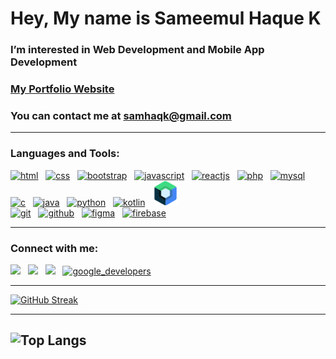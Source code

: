 # Hey, My name is Sameemul Haque K 

### I’m interested in Web Development and Mobile App Development <br>
### <a href="https://sameemul-haque.web.app/"> My Portfolio Website </a>
### You can contact me at [samhaqk@gmail.com](mailto:samhaqk@gmail.com)

---
### Languages and Tools:
<a href="https://html.spec.whatwg.org/multipage/">
<img src="https://www.vectorlogo.zone/logos/w3_html5/w3_html5-icon.svg" alt="html" height="40"/></a> 
&nbsp;
<a href="https://www.w3.org/TR/CSS/#css">
<img src="https://www.vectorlogo.zone/logos/w3_css/w3_css-icon.svg" alt="css" height="40"/></a> 
&nbsp;
<a href="https://getbootstrap.com/">
<img src="https://upload.vectorlogo.zone/logos/getbootstrap/images/987f8f6c-263a-47b1-a85d-853cfca215d9.svg" alt="bootstrap" height="40"/></a> 
&nbsp;
<a href="https://developer.mozilla.org/en-US/docs/Web/JavaScript">
<img src="https://upload.vectorlogo.zone/logos/javascript/images/239ec8a4-163e-4792-83b6-3f6d96911757.svg" alt="javascript" height="40"/></a> 
&nbsp;
<a href="https://react.dev/">
<img src="https://www.vectorlogo.zone/logos/reactjs/reactjs-icon.svg" alt="reactjs" height="40"/></a> 
&nbsp;
<a href="https://www.php.net/docs.php">
<img src="https://www.vectorlogo.zone/logos/php/php-horizontal.svg" alt="php" height="40"/></a> 
&nbsp;
<a href="https://www.mysql.com/">
<img src="https://www.vectorlogo.zone/logos/mysql/mysql-icon.svg" alt="mysql" height="40"/></a> 
&nbsp;
<a href="https://www.open-std.org/jtc1/sc22/wg14/">
<img src="https://upload.wikimedia.org/wikipedia/commons/1/18/C_Programming_Language.svg" alt="c" height="40"/></a> 
&nbsp;
<a href="https://java.com/">
<img src="https://www.vectorlogo.zone/logos/java/java-icon.svg" alt="java" height="40"/></a> 
&nbsp;
<a href="https://python.org/">
<img src="https://www.vectorlogo.zone/logos/python/python-icon.svg" alt="python" height="40"/></a> 
&nbsp;
<a href="https://developer.android.com/kotlin/">
<img src="https://www.vectorlogo.zone/logos/kotlin/kotlin-icon.svg" alt="kotlin" height="40"/></a> 
&nbsp;
<a href="https://developer.android.com/jetpack/compose">
<img src="https://raw.githubusercontent.com/sameemul-haque/logo/main/jetpack_compose.svg" alt="compose" height="40"/></a>
&nbsp;
<br>
<a href="https://git-scm.com/">
<img src="https://www.vectorlogo.zone/logos/git-scm/git-scm-icon.svg" alt="git" height="40"/></a> 
&nbsp;
<a href="https://github.com/">
<img src="https://www.vectorlogo.zone/logos/github/github-tile.svg" alt="github" height="40"/></a> 
&nbsp;
<a href="https://figma.com/">
<img src="https://www.vectorlogo.zone/logos/figma/figma-icon.svg" alt="figma" height="40"/></a> 
&nbsp;
<a href="https://firebase.google.com/">
<img src="https://www.vectorlogo.zone/logos/firebase/firebase-icon.svg" alt="firebase" height="40"/></a> 
&nbsp;

---
### Connect with me:

<p align="left"> 
<a href="https://www.linkedin.com/in/sameemul-haque">
<img src="https://www.vectorlogo.zone/logos/linkedin/linkedin-tile.svg" height="45" /></a> 
&nbsp;
<a href="https://www.twitter.com/sameemul_haque">
<img src="https://www.vectorlogo.zone/logos/twitter/twitter-tile.svg" height="45" /></a>
&nbsp; 
<a href="http://www.instagram.com/sameemul_haque">
<img src="https://www.vectorlogo.zone/logos/instagram/instagram-icon.svg" height="45" /></a> 
&nbsp;
<a href="https://g.dev/sameemul-haque/">
<img src="https://www.gstatic.com/devrel-devsite/prod/v04993a285e47ce7ae4bb513179c3071d4f2a8975b8f303b510c516323adf1b16/developers/images/icon.svg" alt="google_developers" height="45"/></a> 
&nbsp;
</p>

---
[![GitHub Streak](https://github-readme-streak-stats.herokuapp.com?user=sameemul-haque&theme=react&hide_border=true&border_radius=5)](https://git.io/streak-stats)

---
![Top Langs](https://github-readme-stats.vercel.app/api/top-langs/?username=sameemul-haque&layout=compact&langs_count=6&theme=react&hide_border=true&hide=Hack)
---
<!---
sameemul-haque/sameemul-haque is a ✨ special ✨ repository because its README.md (this file) appears on your GitHub profile.
You can click the Preview link to take a look at your changes.
--->
